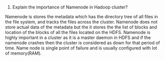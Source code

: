 1. Explain the importance of Namenode in Hadoop cluster?

Namenode is stores the metadata which has the directory tree of all files in the file system, and tracks the files across the cluster. Namenode does not store actual data of the metadata but the it stores the the list of blocks and location of the blocks of all the files located on the HDFS. Namenode is highly important in a cluster as it is a master daemon  in HDFS and if the namenode crashes then the cluster is considered as down for that period of time. Name node is single point of failure and is usually configured with lot of memory(RAM).
